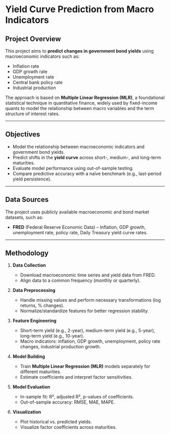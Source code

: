 # Yield Curve Prediction from Macro Indicators

##  Project Overview
This project aims to **predict changes in government bond yields** using macroeconomic indicators such as:
- Inflation rate
- GDP growth rate
- Unemployment rate
- Central bank policy rate
- Industrial production


The approach is based on **Multiple Linear Regression (MLR)**, a foundational statistical technique in quantitative finance, widely used by fixed-income quants to model the relationship between macro variables and the term structure of interest rates.

---

##  Objectives
- Model the relationship between macroeconomic indicators and government bond yields.
- Predict shifts in the **yield curve** across short-, medium-, and long-term maturities.
- Evaluate model performance using out-of-sample testing.
- Compare predictive accuracy with a naïve benchmark (e.g., last-period yield persistence).

---

##  Data Sources
The project uses publicly available macroeconomic and bond market datasets, such as:
- **FRED** (Federal Reserve Economic Data) – Inflation, GDP growth, unemployment rate, policy rate, Daily Treasury yield curve rates.
  
---

##  Methodology

1. **Data Collection**
   - Download macroeconomic time series and yield data from FRED.
   - Align data to a common frequency (monthly or quarterly).

2. **Data Preprocessing**
   - Handle missing values and perform necessary transformations (log returns, % changes).
   - Normalize/standardize features for better regression stability.

3. **Feature Engineering**
   - Short-term yield (e.g., 2-year), medium-term yield (e.g., 5-year), long-term yield (e.g., 10-year).
   - Macro indicators: inflation, GDP growth, unemployment, policy rate changes, industrial production growth.

4. **Model Building**
   - Train **Multiple Linear Regression (MLR)** models separately for different maturities.
   - Estimate coefficients and interpret factor sensitivities.

5. **Model Evaluation**
   - In-sample fit: R², adjusted R², p-values of coefficients.
   - Out-of-sample accuracy: RMSE, MAE, MAPE.

6. **Visualization**
   - Plot historical vs. predicted yields.
   - Visualize factor coefficients across maturities.
